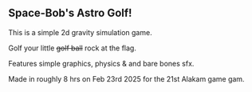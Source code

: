 ## Space-Bob's Astro Golf!

This is a simple 2d gravity simulation game.

Golf your little ~~golf ball~~  rock at the flag.

Features simple graphics, physics & and bare bones sfx.

Made in roughly 8 hrs on Feb 23rd 2025 for the 21st Alakam game gam.
